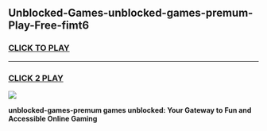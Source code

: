 
## Unblocked-Games-unblocked-games-premum-Play-Free-fimt6
<h3>
<a href="https://premium76.site?title=unblocked-games-premum&ref=15A">CLICK TO PLAY</a></h3>
<hr>

<h3>
<a href="https://premium76.site?title=unblocked-games-premum&ref=15A">CLICK 2 PLAY</a>
  
</h3>

<a href="https://premium76.site?title=unblocked-games-premum&ref=15A"><img src="https://clearcache.store/games.png"></a>


**unblocked-games-premum games unblocked: Your Gateway to Fun and Accessible Online Gaming**
